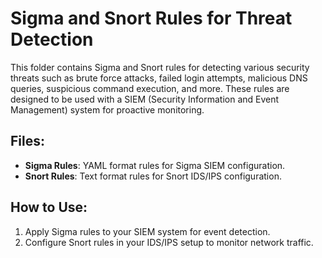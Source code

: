 # Sigma and Snort Rules for Threat Detection

This folder contains Sigma and Snort rules for detecting various security threats such as brute force attacks, failed login attempts, malicious DNS queries, suspicious command execution, and more. These rules are designed to be used with a SIEM (Security Information and Event Management) system for proactive monitoring.

## Files:
- **Sigma Rules**: YAML format rules for Sigma SIEM configuration.
- **Snort Rules**: Text format rules for Snort IDS/IPS configuration.

## How to Use:
1. Apply Sigma rules to your SIEM system for event detection.
2. Configure Snort rules in your IDS/IPS setup to monitor network traffic.
